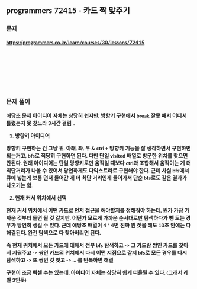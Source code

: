 <span style="font-family:Lato,PingFang SC,Microsoft YaHei,sans-serif">

## programmers 72415 - 카드 짝 맞추기


### 문제 
<b>https://programmers.co.kr/learn/courses/30/lessons/72415</b>


<br/><br/><br/><br/><br/><br/>


### 문제 풀이<b>

애당초 문제 아이디어 자체는 상당히 쉽지만, 방향키 구현에서 break 잘못 빼서 어디서 틀렸는지 못 찾느라 3시간 걸림 ..

1. 방향키 아이디어

방향키 구현하는 건 그냥 위, 아래, 좌, 우 & ctrl + 방향키 기능을 잘 생각하면서 구현하면 되는거고, bfs로 적당히 구현하면 된다. 다만 단일 visited 배열로 방문한 위치를 찾으면 안된다. 원래 아이디어는 단일 망향키로만 움직일 때보다 ctrl과 조합해서 움직이는 게 더 최단거리가 나올 수 있어서 당연하게도 다익스트라로 구현해야 한다. 근데 사실 bfs에서 큐에 넣는게 보통 먼저 들어간 게 더 최단 거리인게 들어가서 단순 bfs로도 같은 결과가 나오기는 함.


2. 현재 커서 위치에서 선택

현재 커서 위치에서 어떤 카드로 먼저 접근을 해야할지를 정해줘야 하는데, 뭔가 가장 가까운 것부터 돌면 될 것 같지만, 어딘가 모르게 가까운 순서대로만 탐색하다가 뺑 도는 경우가 당연히 생길 수 있다. 
근데 애당초 배열이 4 * 4면 진짜 뭔 짓을 해도 10초 안에는 다 해결된다. 완전 탐색으로 다 찾아버리면 된다.

즉 현재 위치에서 모든 카드에 대해서 전부 bfs 탐색하고 -> 그 카드랑 쌍인 카드를 찾아서 지워주고 -> 쌍인 카드의 위치에서 다시 어떤 지점으로 갈지 bfs로 모든 경우를 다시 탐색하고 -> 또 쌍인 것 찾고 -> ...
를 반복하면 해결


구현이 조금 빡셀 수는 있는데, 아이디어 자체는 상당히 쉽게 떠올릴 수 있다. (그래서 레벨 3인듯) 

</span>
